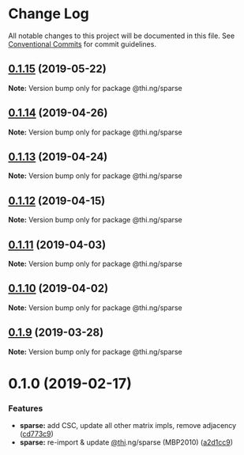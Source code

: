 # Change Log

All notable changes to this project will be documented in this file.
See [Conventional Commits](https://conventionalcommits.org) for commit guidelines.

## [0.1.15](https://github.com/thi-ng/umbrella/compare/@thi.ng/sparse@0.1.14...@thi.ng/sparse@0.1.15) (2019-05-22)

**Note:** Version bump only for package @thi.ng/sparse





## [0.1.14](https://github.com/thi-ng/umbrella/compare/@thi.ng/sparse@0.1.13...@thi.ng/sparse@0.1.14) (2019-04-26)

**Note:** Version bump only for package @thi.ng/sparse





## [0.1.13](https://github.com/thi-ng/umbrella/compare/@thi.ng/sparse@0.1.12...@thi.ng/sparse@0.1.13) (2019-04-24)

**Note:** Version bump only for package @thi.ng/sparse





## [0.1.12](https://github.com/thi-ng/umbrella/compare/@thi.ng/sparse@0.1.11...@thi.ng/sparse@0.1.12) (2019-04-15)

**Note:** Version bump only for package @thi.ng/sparse





## [0.1.11](https://github.com/thi-ng/umbrella/compare/@thi.ng/sparse@0.1.10...@thi.ng/sparse@0.1.11) (2019-04-03)

**Note:** Version bump only for package @thi.ng/sparse





## [0.1.10](https://github.com/thi-ng/umbrella/compare/@thi.ng/sparse@0.1.9...@thi.ng/sparse@0.1.10) (2019-04-02)

**Note:** Version bump only for package @thi.ng/sparse





## [0.1.9](https://github.com/thi-ng/umbrella/compare/@thi.ng/sparse@0.1.8...@thi.ng/sparse@0.1.9) (2019-03-28)

**Note:** Version bump only for package @thi.ng/sparse







# 0.1.0 (2019-02-17)


### Features

* **sparse:** add CSC, update all other matrix impls, remove adjacency ([cd773c9](https://github.com/thi-ng/umbrella/commit/cd773c9))
* **sparse:** re-import & update [@thi](https://github.com/thi).ng/sparse (MBP2010) ([a2d1cc9](https://github.com/thi-ng/umbrella/commit/a2d1cc9))
